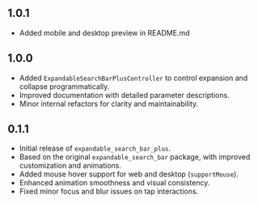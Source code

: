 ## 1.0.1

- Added mobile and desktop preview in README.md

## 1.0.0

- Added `ExpandableSearchBarPlusController` to control expansion and collapse programmatically.
- Improved documentation with detailed parameter descriptions.
- Minor internal refactors for clarity and maintainability.

## 0.1.1

- Initial release of `expandable_search_bar_plus`.
- Based on the original `expandable_search_bar` package, with improved customization and animations.
- Added mouse hover support for web and desktop (`supportMouse`).
- Enhanced animation smoothness and visual consistency.
- Fixed minor focus and blur issues on tap interactions.
